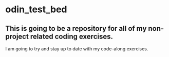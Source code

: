 # odin_test_bed
This is going to be a repository for all of my non-project related coding exercises.
------
I am going to try and stay up to date with my code-along exercises.
